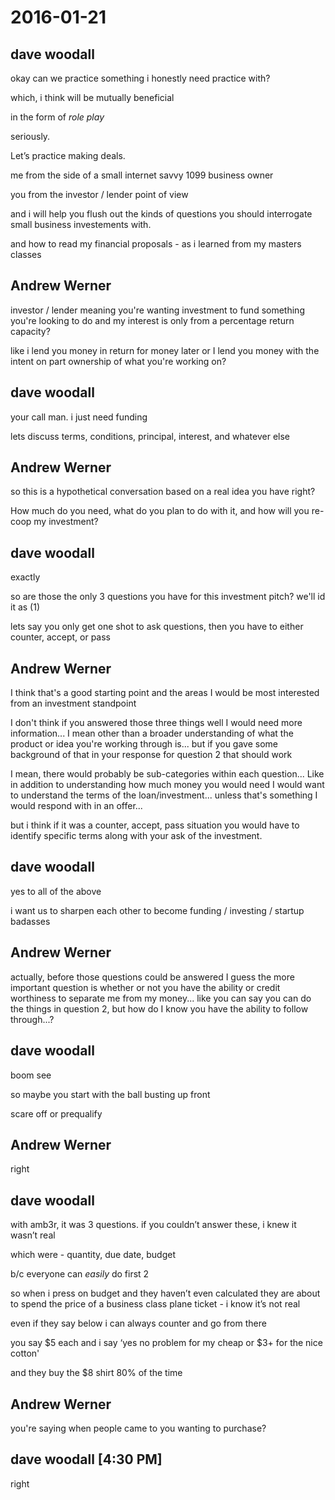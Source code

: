 # 2016-01-21

## dave woodall
okay can we practice something i honestly need practice with?


which, i think will be mutually beneficial


in the form of ​_role play_​


seriously.


Let’s practice making deals.


me from the side of a small internet savvy 1099 business owner


you from the investor / lender point of view


and i will help you flush out the kinds of questions you should interrogate small business investements with.


and how to read my financial proposals - as i learned from my masters classes

## Andrew Werner
investor / lender meaning you're wanting investment to fund something you're looking to do and my interest is only from a percentage return capacity?


like i lend you money in return for money later or I lend you money with the intent on part ownership of what you're working on?

## dave woodall 
your call man. i just need funding


lets discuss terms, conditions, principal, interest, and whatever else

## Andrew Werner 
so this is a hypothetical conversation based on a real idea you have right?


How much do you need, what do you plan to do with it, and how will you re-coop my investment?

## dave woodall 
exactly


so are those the only 3 questions you have for this investment pitch? we'll id it as (1)


lets say you only get one shot to ask questions, then you have to either counter, accept, or pass

## Andrew Werner 
I think that's a good starting point and the areas I would be most interested from an investment standpoint


I don't think if you answered those three things well I would need more information... I mean other than a broader understanding of what the product or idea you're working through is... but if you gave some background of that in your response for question 2 that should work


I mean, there would probably be sub-categories within each question... Like in addition to understanding how much money you would need I would want to understand the terms of the loan/investment... unless that's something I would respond with in an offer...


but i think if it was a counter, accept, pass situation you would have to identify specific terms along with your ask of the investment.

## dave woodall 
yes to all of the above


i want us to sharpen each other to become funding / investing / startup badasses

## Andrew Werner 
actually, before those questions could be answered I guess the more important question is whether or not you have the ability or credit worthiness to separate me from my money... like you can say you can do the things in question 2, but how do I know you have the ability to follow through...?

## dave woodall 
boom see


so maybe you start with the ball busting up front


scare off or prequalify

## Andrew Werner 
right

## dave woodall 
with amb3r, it was 3 questions. if you couldn’t answer these, i knew it wasn’t real


which were - quantity, due date, budget


b/c everyone can ​_easily_​ do first 2


so when i press on budget and they haven’t even calculated they are about to spend the price of a business class plane ticket - i know it’s not real


even if they say below i can always counter and go from there


you say $5 each and i say ‘yes no problem for my cheap or $3+ for the nice cotton'


and they buy the $8 shirt 80% of the time

## Andrew Werner 
you're saying when people came to you wanting to purchase?

## dave woodall [4:30 PM] 
right
